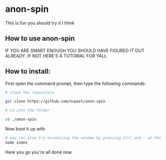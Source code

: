 # anon-spin

This is fun you should try it I think

## How to use anon-spin

IF YOU ARE SMART ENOUGH YOU SHOULD HAVE FIGURED IT OUT ALREADY. IF NOT HERE'S A TUTORIAL FOR YALL

## How to install: 

First open the command prompt, 
then type the following commands:

```bash 
# clone the repository

git clone https://github.com/ncpast/anon-spin

# cd into the folder

cd ./anon-spin
```

Now boot it up with 

```bash
# you can also try minimizing the window by pressing Ctrl and - at the same time
node index
```

Here you go you're all done now